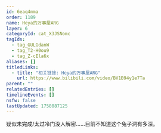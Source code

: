 ```yaml
---
id: 6eaq4mma
order: 1189
name: Heya的万事屋ARG
layer: 6
categoryId: cat_X3JSNomc
tagIds:
  - tag_GULGdanW
  - tag_T2-H0ou9
  - tag_Z-cEla6x
aliases: []
titledLinks:
  - title: "相关链接: Heya的万事屋ARG"
    url: https://www.bilibili.com/video/BV1B94y1e7Ta
parent: ""
relatedEntries: []
timelineEvents: []
nsfw: false
lastUpdated: 1758087125
---
```


疑似未完成/太过冷门没人解密......目前不知道这个兔子洞有多深。